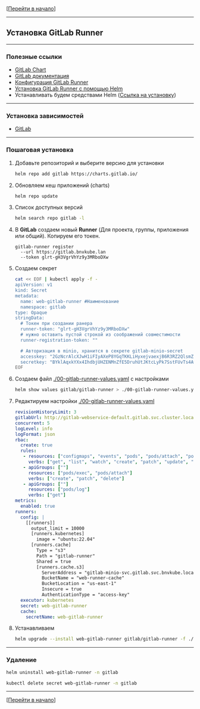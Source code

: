 [[Перейти в начало](../../README.md)]

---

## Установка GitLab Runner

---

### Полезные ссылки

* [GitLab Chart](https://gitlab.com/gitlab-org/charts/gitlab)
* [GitLab документация](https://docs.gitlab.com/charts/)
* [Конфигурация GitLab Runner](https://docs.gitlab.com/runner/configuration/)
* [Установка GitLab Runner с помощью Helm](https://docs.gitlab.com/ee/ci/runners/new_creation_workflow.html#installing-gitlab-runner-with-helm-chart)
* Устанавливать будем средствами Helm ([Ссылка на установку](../install-helm/README.md))

---

### Установка зависимостей
* [GitLab](../install-gitlab/README.md)

---

### Пошаговая установка

1. Добавьте репозиторий и выберите версию для установки
   ```bash
   helm repo add gitlab https://charts.gitlab.io/
   ```

2. Обновляем кеш приложений (charts)
   ```bash
   helm repo update
   ```

3. Список доступных версий
   ```bash
   helm search repo gitlab -l
   ```
   
4. В **GitLab** создаем новый **Runner** (Для проекта, группы, приложения или общий). Копируем его токен.
   ```
   gitlab-runner register  
     --url https://gitlab.bnvkube.lan  
     --token glrt-gH3VgrVhYz9y3MRboDXw
   ```
   
5. Создаем секрет
   ```bash
   cat << EOF | kubectl apply -f -
   apiVersion: v1
   kind: Secret
   metadata:
     name: web-gitlab-runner #Наименование
     namespace: gitlab
   type: Opaque
   stringData:
     # Токен при создании ранера
     runner-token: "glrt-gH3VgrVhYz9y3MRboDXw" 
     # нужно оставить пустой строкой из соображений совместимости
     runner-registration-token: ""
   
     # Авторизация в minio, хранится в секрете gitlab-minio-secret
     accesskey: "2GzNcrAlcXJwH1iFIyAXeP8YGqTKKLiHyxejvaexjB6R3RZ2QlsmZS91XdTUN9QD"
     secretkey: "BYklAqxkYXx4IhdbjUHZENMnZfE5DruhUtJKtcLyPk7SstFUvTs4AwjBqI78pFgq"
   EOF
   
   ```

6. Создаем файл [./00-gitlab-runner-values.yaml](./00-gitlab-runner-values.yaml) с настройками
   ```bash
   helm show values gitlab/gitlab-runner > ./00-gitlab-runner-values.yaml
   ```

7. Редактируем настройки [./00-gitlab-runner-values.yaml](./00-gitlab-runner-values.yaml)
   ```yaml
   revisionHistoryLimit: 3
   gitlabUrl: http://gitlab-webservice-default.gitlab.svc.cluster.local:8080
   concurrent: 5
   logLevel: info
   logFormat: json
   rbac:
     create: true
     rules:
      - resources: ["configmaps", "events", "pods", "pods/attach", "pods/exec", "secrets", "services"]
        verbs: ["get", "list", "watch", "create", "patch", "update", "delete"]
      - apiGroups: [""]
        resources: ["pods/exec", "pods/attach"]
        verbs: ["create", "patch", "delete"]
      - apiGroups: [""]
        resources: ["pods/log"]
        verbs: ["get"]
   metrics:
     enabled: true
   runners:
     config: |
       [[runners]]
         output_limit = 10000
         [runners.kubernetes]
           image = "ubuntu:22.04"
         [runners.cache]
           Type = "s3"
           Path = "gitlab-runner"
           Shared = true
           [runners.cache.s3]
             ServerAddress = "gitlab-minio-svc.gitlab.svc.bnvkube.local:9000"
             BucketName = "web-runner-cache"
             BucketLocation = "us-east-1"
             Insecure = true
             AuthenticationType = "access-key"
     executor: kubernetes
     secret: web-gitlab-runner
     cache:
       secretName: web-gitlab-runner
   ```

8. Устанавливаем
   ```bash
   helm upgrade --install web-gitlab-runner gitlab/gitlab-runner -f ./00-gitlab-runner-values.yaml --namespace gitlab --create-namespace
   ```
---

### Удаление
   ```bash
   helm uninstall web-gitlab-runner -n gitlab
   ```
   ```bash
   kubectl delete secret web-gitlab-runner -n gitlab
   ```
---

[[Перейти в начало](../../README.md)]